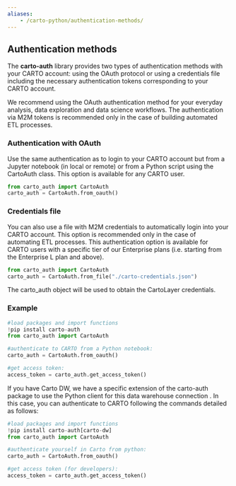 ```yaml
---
aliases:
    - /carto-python/authentication-methods/
---
```


## Authentication methods


The **carto-auth** library provides two types of authentication methods with your CARTO account: using the OAuth protocol or using a credentials file including the necessary authentication tokens corresponding to your CARTO account. 

We recommend using the OAuth authentication method for your everyday analysis, data exploration and data science workflows. The authentication via M2M tokens is recommended only in the case of building automated ETL processes.


### Authentication with OAuth

Use the same authentication as to login to your CARTO account but from a Jupyter notebook (in local or remote) or from a Python script using the CartoAuth class. This option is available for any CARTO user.

```python
from carto_auth import CartoAuth
carto_auth = CartoAuth.from_oauth()
```

### Credentials file

You can also use a file with M2M credentials to automatically login into your CARTO account. This option is recommended only in the case of automating ETL processes. This authentication option is available for CARTO users with a specific tier of our Enterprise plans (i.e. starting from the Enterprise L plan and above).

```python
from carto_auth import CartoAuth
carto_auth = CartoAuth.from_file("./carto-credentials.json")
```

The carto_auth object will be used to obtain the CartoLayer credentials.


### Example

```python
#load packages and import functions
!pip install carto-auth
from carto_auth import CartoAuth

#authenticate to CARTO from a Python notebook:
carto_auth = CartoAuth.from_oauth()

#get access token:
access_token = carto_auth.get_access_token()
```

If you have Carto DW, we have a specific extension of the carto-auth package to use the Python client for this data warehouse connection . In this case, you can authenticate to CARTO following the commands detailed as follows:

```python
#load packages and import functions
!pip install carto-auth[carto-dw]
from carto_auth import CartoAuth

#authenticate yourself in Carto from python:
carto_auth = CartoAuth.from_oauth()

#get access token (for developers):
access_token = carto_auth.get_access_token()
```